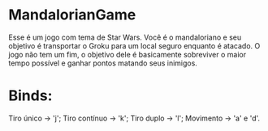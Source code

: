 # MandalorianGame

Esse é um jogo com tema de Star Wars.
Você é o mandaloriano e seu objetivo é transportar o Groku para um local seguro enquanto é atacado.
O jogo não tem um fim, o objetivo dele é basicamente sobreviver o maior tempo possível e ganhar pontos matando seus inimigos.

# Binds: 
Tiro único -> 'j';
Tiro contínuo -> 'k';
Tiro duplo -> 'l';
Movimento -> 'a' e 'd'.
